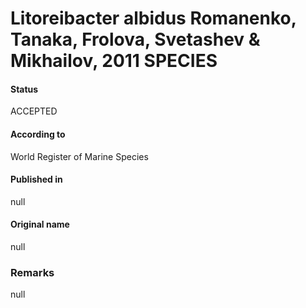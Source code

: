 # Litoreibacter albidus Romanenko, Tanaka, Frolova, Svetashev & Mikhailov, 2011 SPECIES

#### Status
ACCEPTED

#### According to
World Register of Marine Species

#### Published in
null

#### Original name
null

### Remarks
null